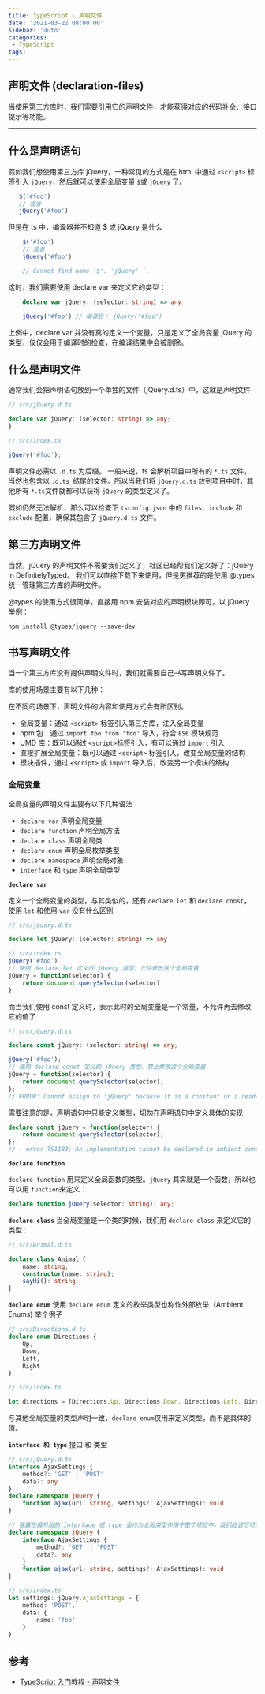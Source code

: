 ```yaml
---
title: TypeScript - 声明文件
date: '2021-03-22 08:00:00'
sidebar: 'auto'
categories:
 - TypeScript
tags:
---
```

## 声明文件 (declaration-files)
当使用第三方库时，我们需要引用它的声明文件，才能获得对应的代码补全、接口提示等功能。
* * *
## 什么是声明语句
假如我们想使用第三方库 jQuery，一种常见的方式是在 html 中通过 `<script>` 标签引入 `jQuery`，然后就可以使用全局变量 `$`或 `jQuery` 了。

```typescript
   $('#foo')
   // 或者
   jQuery('#foo')
```
但是在 ts 中，编译器并不知道 $ 或 jQuery 是什么

```typescript
    $('#foo')
    // 或者
    jQuery('#foo')

    // Cannot find name '$'. 'jQuery' `.
```
这时，我们需要使用 declare var 来定义它的类型：

```typescript
    declare var jQuery: (selector: string) => any

    jQuery('#foo') // 编译后： jQuery('#foo')
```
上例中，declare var 并没有真的定义一个变量，只是定义了全局变量 jQuery 的类型，仅仅会用于编译时的检查，在编译结果中会被删除。

## 什么是声明文件

通常我们会把声明语句放到一个单独的文件（jQuery.d.ts）中，这就是声明文件

```typescript
// src/jQuery.d.ts

declare var jQuery: (selector: string) => any;
}
```

```typescript
// src/index.ts

jQuery('#foo');

```

声明文件必需以 `.d.ts` 为后缀。
一般来说，ts 会解析项目中所有的 `*.ts` 文件，当然也包含以 `.d.ts `结尾的文件。所以当我们将 `jQuery.d.ts` 放到项目中时，其他所有 `*.ts`文件就都可以获得 `jQuery` 的类型定义了。

假如仍然无法解析，那么可以检查下 `tsconfig.json` 中的 `files`、`include` 和 `exclude` 配置，确保其包含了 `jQuery.d.ts` 文件。

## 第三方声明文件

当然，jQuery 的声明文件不需要我们定义了，社区已经帮我们定义好了：jQuery in DefinitelyTyped。
我们可以直接下载下来使用，但是更推荐的是使用 @types 统一管理第三方库的声明文件。

@types 的使用方式很简单，直接用 npm 安装对应的声明模块即可，以 jQuery 举例：

```shell
npm install @types/jquery --save-dev
```

## 书写声明文件

当一个第三方库没有提供声明文件时，我们就需要自己书写声明文件了。

库的使用场景主要有以下几种：

在不同的场景下，声明文件的内容和使用方式会有所区别。
-   全局变量：通过 `<script>` 标签引入第三方库，注入全局变量
-   npm 包：通过 `import foo from 'foo'` 导入，符合 `ES6` 模块规范
-   UMD 库：既可以通过 `<script>`标签引入，有可以通过 `import` 引入
-   直接扩展全局变量：既可以通过 `<script>` 标签引入，改变全局变量的结构
-   模块插件，通过 `<script>` 或 `import` 导入后，改变另一个模块的结构

### 全局变量

全局变量的声明文件主要有以下几种语法：

-   `declare var` 声明全局变量
-   `declare function` 声明全局方法
-   `declare class` 声明全局类
-   `declare enum` 声明全局枚举类型
-   `declare namespace` 声明全局对象
-   `interface` 和 `type` 声明全局类型

**`declare var`**

定义一个全局变量的类型，与其类似的，还有 `declare let` 和 `declare const`，使用 `let` 和使用 `var` 没有什么区别

```typescript
// src/jquery.d.ts

declare let jQuery: (selector: string) => any
```

```typescript
// src/index.ts
jQuery('#foo')
// 使用 declare let 定义的 jQuery 类型，允许修改这个全局变量
jQuery = function(selector) {
    return document.querySelector(selector)
}
```
而当我们使用 const 定义时，表示此时的全局变量是一个常量，不允许再去修改它的值了
```typescript
// src/jQuery.d.ts

declare const jQuery: (selector: string) => any;

jQuery('#foo');
// 使用 declare const 定义的 jQuery 类型，禁止修改这个全局变量
jQuery = function(selector) {
    return document.querySelector(selector);
};
// ERROR: Cannot assign to 'jQuery' because it is a constant or a read-only property.
```
需要注意的是，声明语句中只能定义类型，切勿在声明语句中定义具体的实现

```typescript
declare const jQuery = function(selector) {
    return document.querySelector(selector);
};
// - error TS1183: An implementation cannot be declared in ambient contexts.
```
**`declare function`**

`declare function` 用来定义全局函数的类型。`jQuery` 其实就是一个函数，所以也可以用 `function`来定义：

```typescript
declare function jQuery(selector: string): any;
```

**`declare class`**
当全局变量是一个类的时候，我们用 `declare class` 来定义它的类型：

```typescript
// src/Animal.d.ts

declare class Animal {
    name: string;
    constructor(name: string);
    sayHi(): string;
}
```
**`declare enum`**
使用 `declare enum` 定义的枚举类型也称作外部枚举（Ambient Enums)
举个例子
```typescript
// src/Directions.d.ts
declare enum Directions {
    Up,
    Down,
    Left,
    Right
}
```
```typescript
// src/index.ts

let directions = [Directions.Up, Directions.Down, Directions.Left, Directions.Right];
```
与其他全局变量的类型声明一致，`declare enum`仅用来定义类型，而不是具体的值。

**`interface 和 type`** 接口 和 类型
```typescript
// src/jQuery.d.ts
interface AjaxSettings {
    method?: 'GET' | 'POST'
    data?: any
}
declare namespace jQuery {
    function ajax(url: string, settings?: AjaxSettings): void
}

// 暴露在最外层的 interface 或 type 会作为全局类型作用于整个项目中，我们应该尽可能的减少全局变量或全局类型的数量。故最好将他们放到 namespace 下
declare namespace jQuery {
    interface AjaxSettings {
        method?: 'GET' | 'POST'
        data?: any
    }
    function ajax(url: string, settings?: AjaxSettings): void
}

// src/index.ts
let settings: jQuery.AjaxSettings = {
    method: 'POST',
    data: {
        name: 'foo'
    }
}
```
## 参考

-   [TypeScript 入门教程 - 声明文件](https://ts.xcatliu.com/basics/declaration-files)
